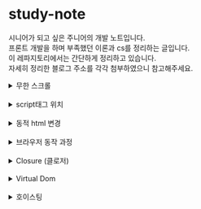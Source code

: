 # study-note
시니어가 되고 싶은 주니어의 개발 노트입니다.      
프론트 개발을 하며 부족했던 이론과 cs를 정리하는 글입니다.     
이 레파지토리에서는 간단하게 정리하고 있습니다.          
자세히 정리한 블로그 주소를 각각 첨부하였으니 참고해주세요.      

<details>
<summary>무한 스크롤</summary>

* 무한 스크롤을 구현할 때는 `throttling`이나 `Intersection Observer API`를 사용한다.
    - 그동안 `window.addEventListner("scroll",--)`과 let 변수를 활용하여 무한 스크롤을 관리하였는데 이는 이벤트 핸들링에 대한 최적화가 필요한 방법이었다.
    - `throttling`을 사용해도 `addEventListner`를 사용해야 하기 때문에 비효율적이다.
    - `Intersection Observer API`를 활용하여 이벤트 리스너를 활용하지 않는다. reflow 과정을 지우는 등 웹 성능이 좋아진다.
</details>
<br />


<details>
<summary>script태그 위치</summary>

* `<script>`태그를 html 최하단에 위치시킬 경우 html파일의 크기가 커질수록 다운받는 시점이 지연된다.
    - defer
        1. '백그라운드'에서 다운로드한다. 다운로드 중에도 html파싱은 멈추지 않고, 페이지 구성이 끝나면 실행이 된다. 
        2. `DOMContentLoaded`보다 먼저 실행된다.
        3. html에 추가된 순으로 실행하기 때문에 먼저 다운로드 되었다고 해서 먼저 실행되지는 않는다.
        4. 외부 스크립트에만 유효하다. (src가 없으면 defer는 작동하지 않는다.)

    - async
        1. defer와 마찬가지로 `백그라운드`에서 실행된다.
        2. `DOMContentLoaded`, 다른 스크립트들을 상관하지 않고 모두 다운받았으면 먼저 실행한다.
        3. 2번의 속성 때문에 `async`속성이 여러 개 있으면 실행 순서는 제각각이다.

    - 기타
        1. 동적으로 추가된 스크립트는 기본적으로 async속성이다.
        2. 참고 : https://ko.javascript.info/script-async-defer
</details>
<br />

<details>
<summary>동적 html 변경</summary>

* 동적으로 코드를 변경할때 `createElement`를 사용하면 향우 유지보수에서 어려움을 겪을 수 있다.
    - Element.innerHTML
        1. element의 html을 변경한다.

    - Element.insertAdjacentHTML
        1. element의 특정 위치에 html을 삽입한다.
        2. `element.insertAdjacentHTML(position, text);`
        ```html
        <!-- beforebegin -->
        <p>
        <!-- afterbegin -->
        foo
        <!-- beforeend -->
        </p>
        <!-- afterend -->
        ```
        3. https://developer.mozilla.org/ko/docs/Web/API/Element/insertAdjacentHTML
</details>
<br />

<details>
<summary>브라우저 동작 과정</summary>

1. Dom Tree 생성, CSSOM Tree 생성
2. Render Tree 생성
3. Render Tree 배치 -> Layout(Reflow)
4. Render Tree 그리기 -> Paint(Repaint)

[블로그 정리](https://talkwithcode.tistory.com/80?category=1019863)
</details>
<br />

<details>
<summary>Closure (클로저)</summary>

함수가 생성될 당시의 외부 변수를 기억하여 생성 이후에도 계속 접근 가능한 것.         
자신이 생성될 때의 환경을 기억하는 함수.    
[블로그 정리](https://talkwithcode.tistory.com/84?category=1019863)  
</details>
<br />

<details>
<summary>Virtual Dom</summary>

Dom을 조작하게되면 Layout, Paint, Render Tree 생성 등 여러 과정들이 일어납니다.     
UI가 변경되면 Virtual Dom에 먼저 적용시킵니다.       
현재 Dom과 Virtual Dom을 비교하여 변경된 부분만 실제 Dom에 전달해줍니다.       

[블로그 정리](https://talkwithcode.tistory.com/81?category=1019863)  
</details>
<br />

<details>
<summary>호이스팅</summary>

모든 선언문이 해당 스코프의 선두로 옮겨진 것처럼 동작하는 특성       
변수는 `선언->초기화->할당` 3단계에 걸쳐 생성됩니다.  

[블로그 정리](https://talkwithcode.tistory.com/78?category=1019863)
</details>
<br />